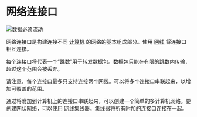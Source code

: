 # 网络连接口
![数据必须流动](block:oc2:network_connector)

网络连接口是构建连接不同 [计算机](computer.md) 的网络的基本组成部分。使用 [网线](../item/network_cable.md) 将连接口相互连接。

每个连接口将代表一个“跳数”用于转发数据包。数据包只能在有限的跳数内传输，超过这个范围会被丢弃。

请注意，每个连接口最多只支持连接两个网线。可以将多个连接口串联起来，以增加可覆盖的范围。

通过将附加到计算机上的连接口串联起来，可以创建一个简单的多计算机网络。要创建网状网络，可以使用 [网线集线器](network_hub.md)。集线器将所有附加的连接口连接在一起。
